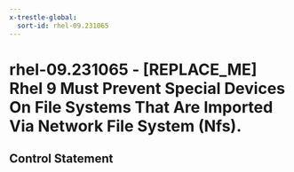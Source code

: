 ```yaml
---
x-trestle-global:
  sort-id: rhel-09.231065
---
```


# rhel-09.231065 - \[REPLACE_ME\] Rhel 9 Must Prevent Special Devices On File Systems That Are Imported Via Network File System (Nfs).

## Control Statement
